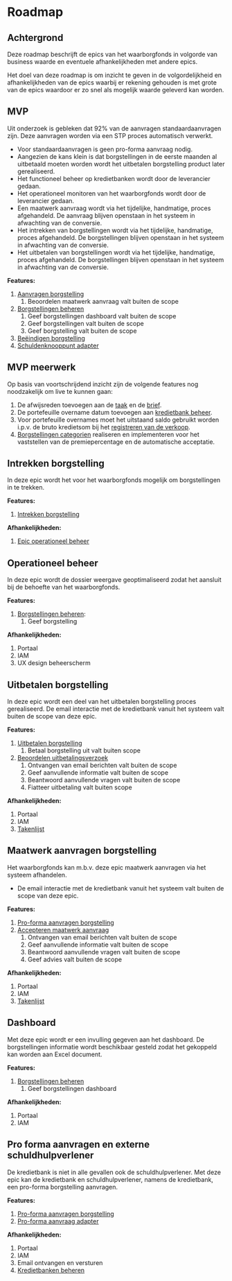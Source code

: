 # Roadmap

## Achtergrond

Deze roadmap beschrijft de epics van het waarborgfonds in volgorde van business waarde en eventuele afhankelijkheden met andere epics.

Het doel van deze roadmap is om inzicht te geven in de volgordelijkheid en afhankelijkheden van de epics waarbij er rekening gehouden is met grote van de epics waardoor er zo snel als mogelijk waarde geleverd kan worden.

## MVP

Uit onderzoek is gebleken dat 92% van de aanvragen standaardaanvragen zijn. Deze aanvragen worden via een STP proces automatisch verwerkt.

* Voor standaardaanvragen is geen pro-forma aanvraag nodig.
* Aangezien de kans klein is dat borgstellingen in de eerste maanden al uitbetaald moeten worden wordt het uitbetalen borgstelling product later gerealiseerd.
* Het functioneel beheer op kredietbanken wordt door de leverancier gedaan.
* Het operationeel monitoren van het waarborgfonds wordt door de leverancier gedaan.
* Een maatwerk aanvraag wordt via het tijdelijke, handmatige, proces afgehandeld. De aanvraag blijven openstaan in het systeem in afwachting van de conversie.
* Het intrekken van borgstellingen wordt via het tijdelijke, handmatige, proces afgehandeld. De borgstellingen blijven openstaan in het systeem in afwachting van de conversie.
* Het uitbetalen van borgstellingen wordt via het tijdelijke, handmatige, proces afgehandeld. De borgstellingen blijven openstaan in het systeem in afwachting van de conversie.

**Features:**

1. [Aanvragen borgstelling]
    1. Beoordelen maatwerk aanvraag valt buiten de scope
1. [Borgstellingen beheren]
    1. Geef borgstellingen dashboard valt buiten de scope
    1. Geef borgstellingen valt buiten de scope
    1. Geef borgstelling valt buiten de scope
1. [Beëindigen borgstelling]
1. [Schuldenknooppunt adapter]

## MVP meerwerk

Op basis van voortschrijdend inzicht zijn de volgende features nog noodzakelijk om live te kunnen gaan:

1. De afwijsreden toevoegen aan de [taak](../producten/borgstelling/aanvragen-borgstelling/accepteren-maatwerk-aanvraag/index.html#beoordeel-aanvraag) en de [brief](../producten/borgstelling/aanvragen-borgstelling/index.html#archiveer-afwijzing).
1. De portefeuille overname datum toevoegen aan [kredietbank beheer](../producten/kredietbanken-beheeren/index.html).
1. Voor portefeuille overnames moet het uitstaand saldo gebruikt worden i.p.v. de bruto kredietsom bij het [registreren van de verkoop](../producten/borgstelling/aanvragen-borgstelling/index.html#registreer-verkoop).
1. [Borgstellingen categorien](../producten/borgstelling-categorien-beheeren/index.html) realiseren en implementeren voor het vaststellen van de premiepercentage en de automatische acceptatie.

## Intrekken borgstelling

In deze epic wordt het voor het waarborgfonds mogelijk om borgstellingen in te trekken.

**Features:**

1. [Intrekken borgstelling]

**Afhankelijkheden:**

1. [Epic operationeel beheer]

## Operationeel beheer

In deze epic wordt de dossier weergave geoptimaliseerd zodat het aansluit bij de behoefte van het waarborgfonds.

**Features:**

1. [Borgstellingen beheren]:
    1. Geef borgstelling

**Afhankelijkheden:**

1. Portaal
1. IAM
1. UX design beheerscherm

## Uitbetalen borgstelling

In deze epic wordt een deel van het uitbetalen borgstelling proces gerealiseerd.
De email interactie met de kredietbank vanuit het systeem valt buiten de scope van deze epic.

**Features:**

1. [Uitbetalen borgstelling]
   1. Betaal borgstelling uit valt buiten scope
2. [Beoordelen uitbetalingsverzoek]
    1. Ontvangen van email berichten valt buiten de scope
    2. Geef aanvullende informatie valt buiten de scope
    3. Beantwoord aanvullende vragen valt buiten de scope
    4. Fiatteer uitbetaling valt buiten scope

**Afhankelijkheden:**

1. Portaal
1. IAM
1. [Takenlijst]

## Maatwerk aanvragen borgstelling

Het waarborgfonds kan m.b.v. deze epic maatwerk aanvragen via het systeem afhandelen.

* De email interactie met de kredietbank vanuit het systeem valt buiten de scope van deze epic.

**Features:**

1. [Pro-forma aanvragen borgstelling]
2. [Accepteren maatwerk aanvraag]
    1. Ontvangen van email berichten valt buiten de scope
    2. Geef aanvullende informatie valt buiten de scope
    3. Beantwoord aanvullende vragen valt buiten de scope
    4. Geef advies valt buiten de scope

**Afhankelijkheden:**

1. Portaal
1. IAM
1. [Takenlijst]

## Dashboard

Met deze epic wordt er een invulling gegeven aan het dashboard. De borgstellingen informatie wordt beschikbaar gesteld zodat het gekoppeld kan worden aan Excel document.

**Features:**

1. [Borgstellingen beheren]
    1. Geef borgstellingen dashboard

**Afhankelijkheden:**

1. Portaal
1. IAM

## Pro forma aanvragen en externe schuldhulpverlener

De kredietbank is niet in alle gevallen ook de schuldhulpverlener. Met deze epic kan de kredietbank en schuldhulpverlener, namens de kredietbank, een pro-forma borgstelling aanvragen.

**Features:**

1. [Pro-forma aanvragen borgstelling]
1. [Pro-forma aanvraag adapter]

**Afhankelijkheden:**

1. Portaal
1. IAM
1. Email ontvangen en versturen
1. [Kredietbanken beheren]

[pro-forma aanvragen borgstelling]: ../producten/borgstelling/pro-forma-aanvragen-borgstelling/index.md
[aanvragen borgstelling]: ../producten/borgstelling/aanvragen-borgstelling/index.md
[accepteren maatwerk aanvraag]: ../producten/borgstelling/aanvragen-borgstelling/accepteren-maatwerk-aanvraag/index.md
[borgstellingen beheren]: ../producten/borgstelling/borgstellingen-beheren/index.md
[beëindigen borgstelling]: ../producten/borgstelling/beeindigen-borgstelling/index.md
[intrekken borgstelling]: ../producten/borgstelling/intrekken-borgstelling/index.md
[uitbetalen borgstelling]: ../producten/borgstelling/uitbetalen-borgstelling/index.md
[beoordelen uitbetalingsverzoek]: ../producten/borgstelling/uitbetalen-borgstelling/beoordelen-uitbetalingsverzoek/index.md
[borgstellingen beheren]: ../producten/borgstelling/borgstellingen-beheren/index.md
[vul borgstelling aan]: ../producten/borgstelling/borgstellingen-beheren/index.md#vul-borgstelling(en)-aan

[gebeurtenissen documentatie]: ../producten/gebeurtenissen/index.md
[kredietbanken beheren]: ../producten/kredietbanken-beheeren/index.md
[takenlijst]: ../producten/takenlijst/index.md

[schuldenknooppunt adapter]: ../adapters/schuldenknooppunt/index.md
[Pro-forma aanvraag adapter]: ../adapters/pro-forma-aanvraag-adapter/index.md

[Epic operationeel beheer]: #operationeel-beheer
[Epic maatwerk aanvragen borgstelling]: #maatwerk-aanvragen-borgstelling
[Epic uitbetalen borgstelling]: #uitbetalen-borgstelling